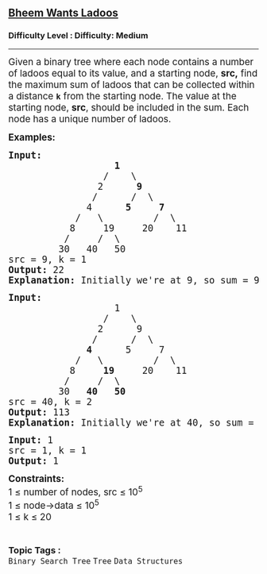 <h2><a href="https://www.geeksforgeeks.org/problems/bheem-wants-ladoos--170647/1?page=7&difficulty=Medium&status=unsolved&sortBy=submissions">Bheem Wants Ladoos</a></h2><h3>Difficulty Level : Difficulty: Medium</h3><hr><div class="problems_problem_content__Xm_eO"><p><span style="font-size: 14pt;">Given a binary tree where each node contains a number of ladoos equal to its value, and a starting node, <strong>src,</strong> find the maximum sum of ladoos that can be collected within a distance <strong><code>k</code></strong> from the starting node. The value at the starting node, <strong>src</strong>, should be included in the sum. Each node has a unique number of ladoos.</span></p>
<p><span style="font-size: 14pt;"><strong>Examples:</strong></span></p>
<pre><span style="font-size: 14pt;"><strong>Input:</strong>
    &nbsp;              <strong>1</strong>
&nbsp; &nbsp; &nbsp; &nbsp; &nbsp; &nbsp; &nbsp; &nbsp;&nbsp;&nbsp;/&nbsp;&nbsp; &nbsp;\
&nbsp; &nbsp; &nbsp; &nbsp; &nbsp; &nbsp; &nbsp;   2&nbsp; &nbsp; &nbsp; <strong>9</strong>
&nbsp; &nbsp; &nbsp; &nbsp; &nbsp; &nbsp;    /&nbsp; &nbsp; &nbsp;&nbsp;/&nbsp;&nbsp;\
&nbsp; &nbsp; &nbsp; &nbsp; &nbsp;     4&nbsp; &nbsp; &nbsp; <strong>5</strong>&nbsp; &nbsp; &nbsp;<strong>7</strong>
&nbsp; &nbsp; &nbsp; &nbsp;     /&nbsp; &nbsp;\&nbsp; &nbsp; &nbsp; &nbsp; &nbsp;/&nbsp; \
&nbsp; &nbsp; &nbsp;      8&nbsp; &nbsp;  19&nbsp; &nbsp; &nbsp;20&nbsp; &nbsp; 11
&nbsp; &nbsp;       /&nbsp; &nbsp; &nbsp;/&nbsp; \
 &nbsp;       30&nbsp; &nbsp;40&nbsp; &nbsp;50
src = 9, k = 1
<strong>Output: </strong>22
<strong>Explanation: </strong>Initially we're at 9, so sum = 9. In 2nd move we went to 5, sum=9+5=14. In 3rd move we went to 7, sum=14+7=21. In 4th move we went to 1, sum=21+1=22. So, within k distance we can get 22 ladoos.  
</span></pre>
<pre><span style="font-size: 14pt;"><strong>Input:</strong>
    &nbsp;              1
&nbsp; &nbsp; &nbsp; &nbsp; &nbsp; &nbsp; &nbsp; &nbsp;&nbsp;&nbsp;/&nbsp;&nbsp; &nbsp;\
&nbsp; &nbsp; &nbsp; &nbsp; &nbsp; &nbsp; &nbsp;   2&nbsp; &nbsp; &nbsp; 9
&nbsp; &nbsp; &nbsp; &nbsp; &nbsp; &nbsp;    /&nbsp; &nbsp; &nbsp;&nbsp;/&nbsp;&nbsp;\
&nbsp; &nbsp; &nbsp; &nbsp; &nbsp;     <strong>4</strong>&nbsp; &nbsp; &nbsp; 5&nbsp; &nbsp; &nbsp;7
&nbsp; &nbsp; &nbsp; &nbsp;     /&nbsp; &nbsp;\&nbsp; &nbsp; &nbsp; &nbsp; &nbsp;/&nbsp; \
&nbsp; &nbsp; &nbsp;      8&nbsp; &nbsp;  <strong>19</strong>&nbsp; &nbsp; &nbsp;20&nbsp; &nbsp; 11
&nbsp; &nbsp;       /&nbsp; &nbsp; &nbsp;/&nbsp; \
 &nbsp;       30&nbsp; &nbsp;<strong>40</strong>&nbsp; &nbsp;<strong>50</strong>
src = 40, k = 2
<strong>Output: </strong>113
<strong>Explanation: </strong>Initially we're at 40, so sum = 40. In 2nd move we went to 19, sum=40+19=59. In 3rd move we went to 4, sum=59+4=63. In 4th move we went to 50, sum=63+50=113. So, within K distance we can get 113 ladoos.
</span></pre>
<pre><span style="font-size: 14pt;"><strong>Input: </strong>1
src = 1, k = 1
<strong>Output: </strong>1</span></pre>
<p><span style="font-size: 14pt;"><strong>Constraints:</strong><br>1 ≤ number of nodes, src ≤ 10<sup>5<br></sup><span style="font-family: -apple-system, BlinkMacSystemFont, 'Segoe UI', Roboto, Oxygen, Ubuntu, Cantarell, 'Open Sans', 'Helvetica Neue', sans-serif;">1 ≤ node-&gt;data ≤ 10</span><sup style="font-family: -apple-system, BlinkMacSystemFont, 'Segoe UI', Roboto, Oxygen, Ubuntu, Cantarell, 'Open Sans', 'Helvetica Neue', sans-serif;">5<br></sup><span style="font-family: -apple-system, BlinkMacSystemFont, 'Segoe UI', Roboto, Oxygen, Ubuntu, Cantarell, 'Open Sans', 'Helvetica Neue', sans-serif;">1 ≤ k ≤ 20</span></span></p></div><br><p><span style=font-size:18px><strong>Topic Tags : </strong><br><code>Binary Search Tree</code>&nbsp;<code>Tree</code>&nbsp;<code>Data Structures</code>&nbsp;